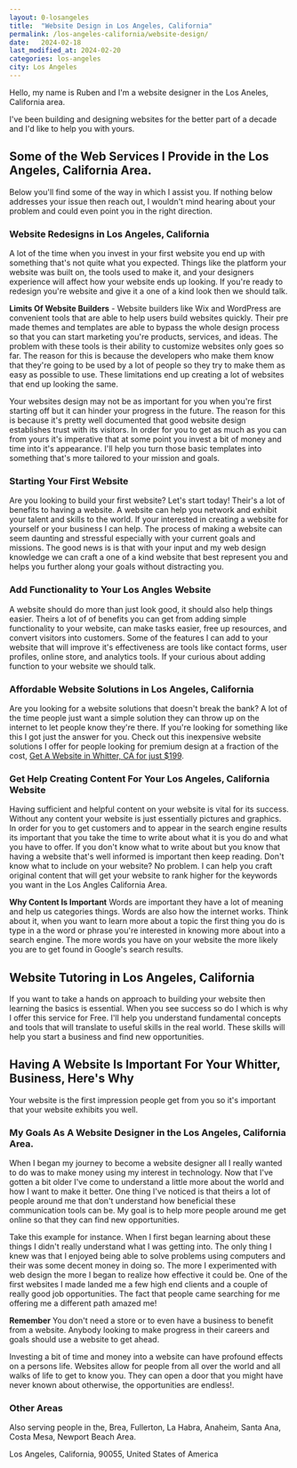 ```yaml
---
layout: 0-losangeles
title:  "Website Design in Los Angeles, California"
permalink: /los-angeles-california/website-design/
date:   2024-02-18
last_modified_at: 2024-02-20
categories: los-angeles
city: Los Angeles
---
```

Hello, my name is Ruben and I'm a website designer in the Los Aneles, California area.

I've been building and designing websites for the better part of a decade and I'd like to help you with yours.

## Some of the Web Services I Provide in the Los Angeles, California Area.
Below you'll find some of the way in which I assist you. If nothing below addresses your issue then reach out, I wouldn't mind hearing about your problem and could even point you in the right direction.

### Website Redesigns in Los Angeles, California
A lot of the time when you invest in your first website you end up with something that's not quite what you expected. Things like the platform your website was built on, the tools used to make it, and your designers experience will affect how your website ends up looking. If you're ready to redesign you're website and give it a one of a kind look then we should talk.

**Limits Of Website Builders** - Website builders like Wix and WordPress are convenient tools that are able to help users build websites quickly. Their pre made themes and templates are able to bypass the whole design process so that you can start marketing you're products, services, and ideas. The problem with these tools is their ability to customize websites only goes so far. The reason for this is because the developers who make them know that they're going to be used by a lot of people so they try to make them as easy as possible to use. These limitations end up creating a lot of websites that end up looking the same. 

Your websites design may not be as important for you when you're first starting off but it can hinder your progress in the future. The reason for this is because it's pretty well documented that good website design establishes trust with its visitors. In order for you to get as much as you can from yours it's imperative that at some point you invest a bit of money and time into it's appearance. I'll help you turn those basic templates into something that's more tailored to your mission and goals.

### Starting Your First Website
Are you looking to build your first website? Let's start today! Their's a lot of benefits to having a website. A website can help you network and exhibit your talent and skills to the world. If your interested in creating a website for yourself or your business I can help.  The process of making a website can seem daunting and stressful especially with your current goals and missions. The good news is is that with your input and my web design knowledge we can craft a one of a kind website that best represent you and helps you further along your goals without distracting you. 

### Add Functionality to Your Los Angles Website
A website should do more than just look good, it should also help things easier. Theirs a lot of of benefits you can get from adding simple functionality to your website, can make tasks easier, free up resources, and convert visitors into customers. Some of the features I can add to your website that will improve it's effectiveness are tools like contact forms, user profiles, online store, and analytics tools. If your curious about adding function to your website we should talk.

### Affordable Website Solutions in Los Angeles, California
Are you looking for a website solutions that doesn't break the bank? A lot of the time people just want a simple solution they can throw up on the internet to let people know they're there. If you're looking for something like this I got just the answer for you. Check out this inexpensive website solutions I offer for people looking for premium design at a fraction of the cost, <a href="/whittier-california/get-website-for-$199/" target="_blank">Get A Website in Whitter, CA for just $199</a>.

### Get Help Creating Content For Your Los Angeles, California Website
Having sufficient and helpful content on your website is vital for its success. Without any content your website is just essentially pictures and graphics. In order for you to get customers and to appear in the search engine results its important that you take the time to write about what it is you do and what you have to offer. If you don't know what to write about but you know that having a website that's well informed is important then keep reading. Don't know what to include on your website? No problem. I can help you craft original content that will get your website to rank higher for the keywords you want in the Los Angles California Area.

**Why Content Is Important** Words are important they have a lot of meaning and help us categories things. Words are also how the internet works. Think about it, when you want to learn more about a topic the first thing you do is type in a the word or phrase you're interested in knowing more about into a search engine. The more words you have on your website the more likely you are to get found in Google's search results.

## Website Tutoring in Los Angeles, California
If you want to take a hands on approach to building your website then learning the basics is essential. When you see success so do I which is why I offer this service for Free.  I'll help you understand fundamental concepts and tools that will translate to useful skills in the real world. These skills will help you start a business and find new opportunities.

## Having A Website Is Important For Your Whitter, Business, Here's Why
Your website is the first impression people get from you so it's important that your website exhibits you well.  

### My Goals As A Website Designer in the Los Angeles, California Area.
When I began my journey to become a website designer all I really wanted to do was to make money using my interest in technology. Now that I've gotten a bit older I've come to understand a little more about the world and how I want to make it better. One thing I've noticed is that theirs a lot of people around me that don't understand how beneficial these communication tools can be. My goal is to help more people around me get online so that they can find new opportunities.

Take this example for instance. When I first began learning about these things I didn't really understand what I was getting into. The only thing I knew was that I enjoyed being able to solve problems using computers and their was some decent money in doing so. The more I experimented with web design the more I began to realize how effective it could be. One of the first websites I made landed me a few high end clients and a couple of really good job opportunities. The fact that people came searching for me offering me a different path amazed me!

**Remember** You don't need a store or to even have a business to benefit from a website. Anybody looking to make progress in their careers and goals should use a website to get ahead.

Investing a bit of time and money into a website can have profound effects on a persons life.  Websites allow for people from all over the world and all walks of life to get to know you. They can open a door that you might have never known about otherwise, the opportunities are endless!.

### Other Areas
Also serving people in the, Brea, Fullerton, La Habra, Anaheim, Santa Ana, Costa Mesa, Newport Beach Area.

Los Angeles, California, 90055, United States of America
